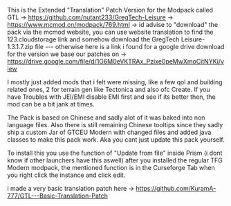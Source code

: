 
This is the Extended "Translation" Patch Version for the Modpack called GTL -> https://github.com/nutant233/GregTech-Leisure -> https://www.mcmod.cn/modpack/769.html -> id advise to "download" the pack via the mcmod website, you can use website translation to find the 123.cloudstorage link and somehow download the GregTech Leisure-1.3.1.7.zip file --- otherwise here is a link i found for a google drive download for the version we base our patches on -> https://drive.google.com/file/d/1G6M0eVKTRAx_Pzixe0peMwXmoCitNYKi/view 

I mostly just added mods that i felt were missing, like a few qol and building related ones, 2 for terrain gen like Tectonica and also ofc Create. If you have Troubles with JEI/EMI disable EMI first and see if its better then, the mod can be a bit jank at times.

The Pack is based on Chinese and sadly alot of it was baked into non language files. Also there is still remaining Chinese tooltips since they sadly ship a custom Jar of GTCEU Modern with changed files and added java classes to make this pack work. Aka you cant just update this pack yourself.

To install this you use the function of "Update from file" inside Prism (i dont know if other launchers have this aswell) after you installed the regular TFG Modern modpack, the mentioned function is in the Curseforge Tab when you right click the instance and click edit.

i made a very basic translation patch here -> https://github.com/KuramA-777/GTL---Basic-Translation-Patch
